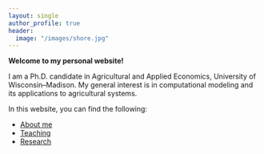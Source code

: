 ```yaml
---
layout: single
author_profile: true
header:
  image: "/images/shore.jpg"
---
```


**Welcome to my personal website!**

I am a Ph.D. candidate in Agricultural and Applied Economics, University of Wisconsin–Madison. My general interest is in computational modeling and its applications to agricultural systems.

In this website, you can find the following:
- [About me](/about/)
- [Teaching](/teaching/)
- [Research](/research/)
